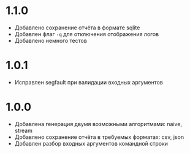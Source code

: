 # 1.1.0
- Добавлено сохранение отчёта в формате sqlite
- Добавлен флаг `-q` для отключения отображения логов
- Добавлено немного тестов

# 1.0.1
- Исправлен segfault при валидации входных аргументов

# 1.0.0
- Добавлена генерация двумя возможными алгоритмами: naive, stream
- Добавлено сохранение отчёта в требуемых форматах: csv, json
- Добавлен разбор входных аргументов командной строки
